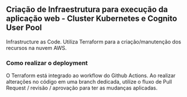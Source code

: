 ## Criação de Infraestrutura para execução da aplicação web - Cluster Kubernetes e Cognito User Pool

Infrastructure as Code. Utiliza Terraform para a criação/manutenção dos recursos na nuvem AWS.

### Como realizar o deployment

O Terraform está integrado ao workflow do Github Actions. 
Ao realizar alterações no código em uma branch dedicada, utilize o fluxo de Pull Request / revisão / aprovação  para ter as mudanças aplicadas.
